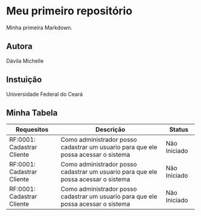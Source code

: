 # Meu primeiro repositório

Minha primeira Markdown.

## Autora
Dávila Michelle

## Instuição
Universidade Federal do Ceará

## Minha Tabela

| Requesitos | Descrição | Status |
|------------|-----------|--------|
| RF:0001: Cadastrar Cliente | Como administrador posso cadastrar um usuario para que ele possa acessar o sistema | Não Iniciado |
| RF:0001: Cadastrar Cliente | Como administrador posso cadastrar um usuario para que ele possa acessar o sistema | Não Iniciado |
| RF:0001: Cadastrar Cliente | Como administrador posso cadastrar um usuario para que ele possa acessar o sistema | Não Iniciado |